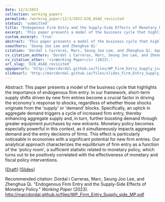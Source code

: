 ```yaml
---
date: 12/3/2023
collection: working_papers
permalink: /working_paper/12/3/2023-DJQ_ASAD_revisited
status2: 'submitted'
title: "Endogenous Firm Entry and the Supply-Side Effects of Monetary Policy"
excerpt: 'This paper presents a model of the business cycle that highlights the importance of endogenous firm entry. In our framework, short-term supply shifts driven by new firm entries become a crucial factor in driving the economy&apos;s response to shocks, regardless of whether those shocks originate from the &apos;supply&apos; or &apos;demand&apos; blocks. Specifically, an uptick in aggregate demand triggers a cycle of increased firm entry, thereby enhancing aggregate supply and, in turn, further boosting demand through greater equipment purchases by new entrants. Monetary policy becomes especially powerful in this context, as it simultaneously impacts aggregate demand and the entry decisions of firms. This effect is particularly noticeable in economies with a significant potential for new firm entries. Our analytical approach characterizes the equilibrium of firm entry as a function of the &apos;policy room&apos;, a sufficient statistic related to monetary policy, which turns out to be positively correlated with the effectiveness of monetary and fiscal policy interventions.'
custom_excerpt: 'true'
abstract: 'This paper presents a model of the business cycle that highlights the importance of endogenous firm entry. In our framework, short-term supply shifts driven by new firm entries become a crucial factor in driving the economy&apos;s response to shocks, regardless of whether those shocks originate from the &apos;supply&apos; or &apos;demand&apos; blocks. Specifically, an uptick in aggregate demand triggers a cycle of increased firm entry, thereby enhancing aggregate supply and, in turn, further boosting demand through greater equipment purchases by new entrants. Monetary policy becomes especially powerful in this context, as it simultaneously impacts aggregate demand and the entry decisions of firms. This effect is particularly noticeable in economies with a significant potential for new firm entries. Our analytical approach characterizes the equilibrium of firm entry as a function of the &apos;policy room&apos;, a sufficient statistic related to monetary policy, which turns out to be positively correlated with the effectiveness of monetary and fiscal policy interventions.'
coauthors: 'Seung Joo Lee and Zhenghua Qi'
citation: 'Dordal i Carreras, Marc, Seung Joo Lee, and Zhenghua Qi. &quot;Endogenous Firm Entry and the Supply-Side Effects of Monetary Policy.&quot;  <i>Working Paper</i> (2023).'
cv_citation_authors: 'Dordal i Carreras, Marc, Seung Joo Lee, and Zhenghua Qi.'
cv_citation_other: '<i>Working Paper</i> (2023).'
url_slug: 'DJQ_ASAD_revisited'
wppaperurl: 'http://marcdordal.github.io/files/WP_Firm_Entry_Supply_side_MP.pdf'
slidesurl: 'http://marcdordal.github.io/files/slides_Firm_Entry_Supply_side_MP.pdf'
---
```

Abstract: This paper presents a model of the business cycle that highlights the importance of endogenous firm entry. In our framework, short-term supply shifts driven by new firm entries become a crucial factor in driving the economy&apos;s response to shocks, regardless of whether those shocks originate from the &apos;supply&apos; or &apos;demand&apos; blocks. Specifically, an uptick in aggregate demand triggers a cycle of increased firm entry, thereby enhancing aggregate supply and, in turn, further boosting demand through greater equipment purchases by new entrants. Monetary policy becomes especially powerful in this context, as it simultaneously impacts aggregate demand and the entry decisions of firms. This effect is particularly noticeable in economies with a significant potential for new firm entries. Our analytical approach characterizes the equilibrium of firm entry as a function of the &apos;policy room&apos;, a sufficient statistic related to monetary policy, which turns out to be positively correlated with the effectiveness of monetary and fiscal policy interventions.

[[Draft](http://marcdordal.github.io/files/WP_Firm_Entry_Supply_side_MP.pdf)] [[Slides](http://marcdordal.github.io/files/slides_Firm_Entry_Supply_side_MP.pdf)] 

Recommended citation: Dordal i Carreras, Marc, Seung Joo Lee, and Zhenghua Qi. "Endogenous Firm Entry and the Supply-Side Effects of Monetary Policy."  <i>Working Paper</i> (2023). http://marcdordal.github.io/files/WP_Firm_Entry_Supply_side_MP.pdf
